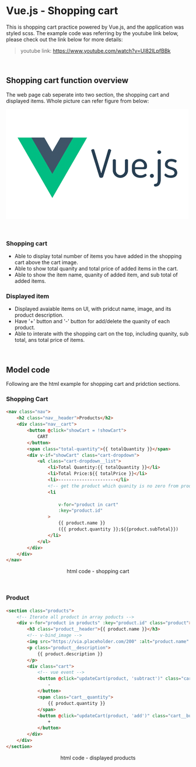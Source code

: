 # Vue.js - Shopping cart

This is shopping cart practice powered by Vue.js, and the application was styled scss. The example code was referring by the youtube link below, please check out the link below for more details:
>youtube link: https://www.youtube.com/watch?v=Ul82ILpfBBk

<br/>

## Shopping cart function overview

The web page cab seperate into two section, the shopping cart and displayed items. Whole picture can refer figure from below:

![image](https://github.com/TheNickDeveloper/VuePractice101/blob/main/Vuejs_logo.png)

<br/>

### Shopping cart
* Able to display total number of items you have added in the shopping cart above the cart image.
* Able to show total quanity and total price of added items in the cart.
* Able to show the item name, quanity of added item, and sub total of added items.

### Displayed item
* Displayed avaiable items on UI, with pridcut name, image, and its product description.
* Have '+' button and '-' button for add/delete the quanity of each product.
* Able to interate with the shopping cart on the top, including quanity, sub total, ans total price of items.  

<br/>

## Model code
Following are the html example for shopping cart and pridction sections.
<br/>

### Shopping Cart
```html
<nav class="nav">
    <h2 class="nav__header">Products</h2>
    <div class="nav__cart">
        <button @click="showCart = !showCart">
            CART
        </button>
        <span class="total-quantity">{{ totalQuantity }}</span>
        <div v-if="showCart" class="cart-dropdown">
            <ul class="cart-dropdown__list">
                <li>Total Quantity:{{ totalQuantity }}</li>
                <li>Total Price:${{ totalPrice }}</li>
                <li>----------------------</li>
                <!-- get the product which quanity is no zero from produts -->
                <li
                    
                    v-for="product in cart"
                    :key="product.id"
                >
                    {{ product.name }} 
                    ({{ product.quantity }};${{product.subTotal}})
                </li>
            </ul>
        </div>
    </div>
</nav>
```
<p align = "center">html code - shopping cart</p>

<br>

### Product

```html
<section class="products">
    <!-- Iterate all product in array poducts -->
    <div v-for="product in products" :key="product.id" class="product">
        <h3 class="product__header">{{ product.name }}</h3>
        <!-- v-bind_image -->
        <img src="https://via.placeholder.com/200" :alt="product.name" class="product__image">
        <p class="product__description">
            {{ product.description }}
        </p>
        <div class="cart">
            <!-- vue event -->
            <button @click="updateCart(product, 'subtract')" class="cart__button">
                -
            </button>
            <span class="cart__quantity">
                {{ product.quantity }}
            </span>
            <button @click="updateCart(product, 'add')" class="cart__button">
                +
            </button>
        </div>
    </div>
</section>
```
<p align = "center">html code - displayed products</p>